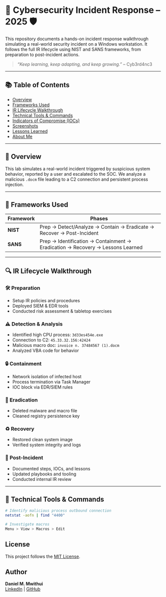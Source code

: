 # 🧠 Cybersecurity Incident Response – 2025 🛡️

This repository documents a hands-on incident response walkthrough simulating a real-world security incident on a Windows workstation. It follows the full IR lifecycle using NIST and SANS frameworks, from preparation to post-incident actions.

> _“Keep learning, keep adapting, and keep growing.”_ – Cyb3rd4nc3

---

## 📚 Table of Contents

- [Overview](#overview)
- [Frameworks Used](#frameworks-used)
- [IR Lifecycle Walkthrough](#ir-lifecycle-walkthrough)
- [Technical Tools & Commands](#technical-tools--commands)
- [Indicators of Compromise (IOCs)](#indicators-of-compromise-iocs)
- [Screenshots](#screenshots)
- [Lessons Learned](#lessons-learned)
- [About Me](#about-me)

---

## 📌 Overview

This lab simulates a real-world incident triggered by suspicious system behavior, reported by a user and escalated to the SOC. We analyze a malicious `.docm` file leading to a C2 connection and persistent process injection.

---

## 📐 Frameworks Used

| Framework | Phases |
|----------|--------|
| **NIST** | Prep → Detect/Analyze → Contain → Eradicate → Recover → Post-Incident |
| **SANS** | Prep → Identification → Containment → Eradication → Recovery → Lessons Learned |

---

## 🔍 IR Lifecycle Walkthrough

### 🛠️ Preparation
- Setup IR policies and procedures
- Deployed SIEM & EDR tools
- Conducted risk assessment & tabletop exercises

### ⚠️ Detection & Analysis
- Identified high CPU process: `3d33es454e.exe`
- Connection to C2: `45.33.32.156:42424`
- Malicious macro doc: `invoice n. 37484567 (1).docm`
- Analyzed VBA code for behavior

### 🔒 Containment
- Network isolation of infected host
- Process termination via Task Manager
- IOC block via EDR/SIEM rules

### 🧹 Eradication
- Deleted malware and macro file
- Cleaned registry persistence key

### ♻️ Recovery
- Restored clean system image
- Verified system integrity and logs

### 📄 Post-Incident
- Documented steps, IOCs, and lessons
- Updated playbooks and tooling
- Conducted internal IR review

---

## 🧰 Technical Tools & Commands

```bash
# Identify malicious process outbound connection
netstat -aofn | find "4400"

# Investigate macros
Menu > View > Macros > Edit
```
## License
This project follows the [MIT License](LICENSE).

## Author
**Daniel M. Mwithui**  
[LinkedIn](https://www.linkedin.com/in/daniel-mwendwa-mwithui/) | [GitHub](https://github.com/daniel-mwendwa)


